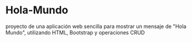 # Hola-Mundo
proyecto de una aplicación web sencilla para mostrar un mensaje de "Hola Mundo", utilizando HTML, Bootstrap y operaciones CRUD
